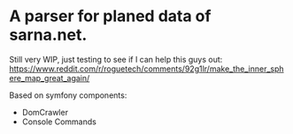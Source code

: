 # A parser for planed data of sarna.net.

Still very WIP, just testing to see if I can help this guys out: https://www.reddit.com/r/roguetech/comments/92g1lr/make_the_inner_sphere_map_great_again/
 
 
 
 Based on symfony components:
 - DomCrawler
 - Console Commands